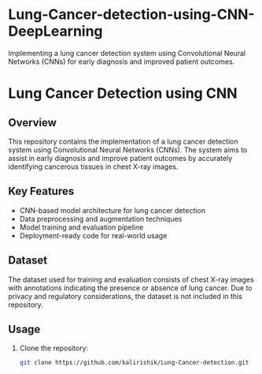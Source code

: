 # Lung-Cancer-detection-using-CNN-DeepLearning
 Implementing a lung cancer detection system using Convolutional Neural Networks (CNNs) for early diagnosis and improved patient outcomes.
# Lung Cancer Detection using CNN

## Overview
This repository contains the implementation of a lung cancer detection system using Convolutional Neural Networks (CNNs). The system aims to assist in early diagnosis and improve patient outcomes by accurately identifying cancerous tissues in chest X-ray images.

## Key Features
- CNN-based model architecture for lung cancer detection
- Data preprocessing and augmentation techniques
- Model training and evaluation pipeline
- Deployment-ready code for real-world usage

## Dataset
The dataset used for training and evaluation consists of chest X-ray images with annotations indicating the presence or absence of lung cancer. Due to privacy and regulatory considerations, the dataset is not included in this repository.

## Usage
1. Clone the repository:
   ```bash
   git clone https://github.com/kalirishik/Lung-Cancer-detection.git
